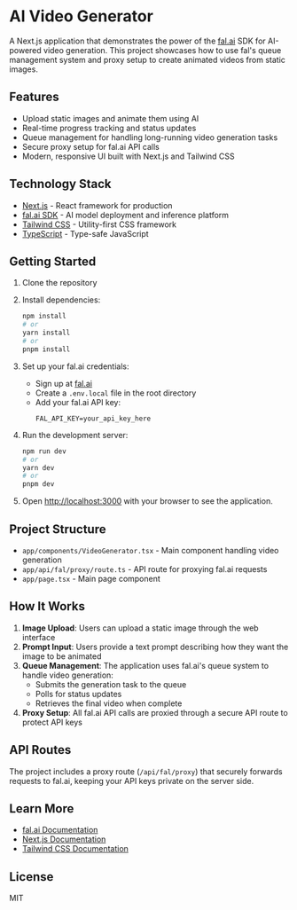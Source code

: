 # AI Video Generator

A Next.js application that demonstrates the power of the [fal.ai](https://fal.ai) SDK for AI-powered video generation. This project showcases how to use fal's queue management system and proxy setup to create animated videos from static images.

## Features

- Upload static images and animate them using AI
- Real-time progress tracking and status updates
- Queue management for handling long-running video generation tasks
- Secure proxy setup for fal.ai API calls
- Modern, responsive UI built with Next.js and Tailwind CSS

## Technology Stack

- [Next.js](https://nextjs.org) - React framework for production
- [fal.ai SDK](https://fal.ai) - AI model deployment and inference platform
- [Tailwind CSS](https://tailwindcss.com) - Utility-first CSS framework
- [TypeScript](https://www.typescriptlang.org) - Type-safe JavaScript

## Getting Started

1. Clone the repository
2. Install dependencies:
   ```bash
   npm install
   # or
   yarn install
   # or
   pnpm install
   ```

3. Set up your fal.ai credentials:
   - Sign up at [fal.ai](https://fal.ai)
   - Create a `.env.local` file in the root directory
   - Add your fal.ai API key:
     ```
     FAL_API_KEY=your_api_key_here
     ```

4. Run the development server:
   ```bash
   npm run dev
   # or
   yarn dev
   # or
   pnpm dev
   ```

5. Open [http://localhost:3000](http://localhost:3000) with your browser to see the application.

## Project Structure

- `app/components/VideoGenerator.tsx` - Main component handling video generation
- `app/api/fal/proxy/route.ts` - API route for proxying fal.ai requests
- `app/page.tsx` - Main page component

## How It Works

1. **Image Upload**: Users can upload a static image through the web interface
2. **Prompt Input**: Users provide a text prompt describing how they want the image to be animated
3. **Queue Management**: The application uses fal.ai's queue system to handle video generation:
   - Submits the generation task to the queue
   - Polls for status updates
   - Retrieves the final video when complete
4. **Proxy Setup**: All fal.ai API calls are proxied through a secure API route to protect API keys

## API Routes

The project includes a proxy route (`/api/fal/proxy`) that securely forwards requests to fal.ai, keeping your API keys private on the server side.

## Learn More

- [fal.ai Documentation](https://fal.ai/docs)
- [Next.js Documentation](https://nextjs.org/docs)
- [Tailwind CSS Documentation](https://tailwindcss.com/docs)

## License

MIT
